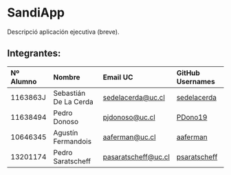 ﻿# SandiApp

Descripció aplicación ejecutiva (breve).

## Integrantes:

| Nº Alumno    | Nombre              | Email UC             | GitHub Usernames                                | 
|:-------------|:--------------------|:---------------------|:------------------------------------------------|
| 1163863J     |Sebastián De La Cerda| sedelacerda@uc.cl    |[sedelacerda](https://github.com/sedelacerda)    |
| 11638494     |Pedro Donoso         | pjdonoso@uc.cl       |[PDono19](https://github.com/PDono19)            |
| 10646345     |Agustín Fermandois   | aaferman@uc.cl       |[aaferman](https://github.com/aaferman)          |
| 13201174     | Pedro Saratscheff   | pasaratscheff@uc.cl  |[psaratscheff](https://github.com/psaratscheff)  |
